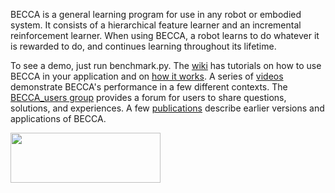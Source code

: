 BECCA is a general learning program for use in any robot or embodied system. It consists of a hierarchical feature learner and an incremental reinforcement learner. When using BECCA, a robot learns to do whatever it is rewarded to do, and continues learning throughout its lifetime.

To see a demo, just run benchmark.py. The [wiki](https://github.com/brohrer/becca/wiki) has tutorials on how to use BECCA in your application and on [how it works](https://github.com/brohrer/becca/blob/master/doc/how_it_works.pdf?raw=true). A series of [videos](http://youtu.be/4kPoU8eZvio?list=PLF861CC4C40439EEB) demonstrate BECCA's performance in a few different contexts. The [BECCA_users group](https://groups.google.com/forum/?fromgroups#!forum/becca_users) provides a forum for users to share questions, solutions, and experiences. A few [publications](https://github.com/brohrer/publications) describe earlier versions and applications of BECCA. 

<a href="url"><img src="https://github.com/brohrer/becca/raw/master/doc/figs/logo_plate.png" align="center" height="80" width="240" ></a>
